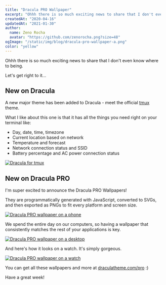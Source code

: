 ```yaml
---
title: "Dracula PRO Wallpaper"
excerpt: "Ohhh there is so much exciting news to share that I don't even know where to being. Let's get right to it..."
createdAt: "2020-04-16"
updatedAt: "2021-01-30"
author:
  name: Zeno Rocha
  avatar: "https://github.com/zenorocha.png?size=48"
ogImage: "/static/img/blog/dracula-pro-wallpaper-a.png"
color: "yellow"
---
```


Ohhh there is so much exciting news to share that I don't even know where to being.

Let's get right to it...

## New on Dracula

A new major theme has been added to Dracula - meet the official [tmux](/tmux) theme.

What I like about this one is that it has all the things you need right on your terminal like:

- Day, date, time, timezone
- Current location based on network
- Temperature and forecast
- Network connection status and SSID
- Battery percentage and AC power connection status

[![Dracula for tmux](/static/img/blog/dracula-pro-wallpaper-a.png)](/tmux)

## New on Dracula PRO

I'm super excited to announce the Dracula PRO Wallpapers!

They are programmatically generated with JavaScript, converted to SVGs, and then exported as PNGs to fit every platform and screen size.

[![Dracula PRO wallpaper on a phone](/static/img/blog/dracula-pro-wallpaper-b.gif)](/pro)

We spend the entire day on our computers, so having a wallpaper that consistently matches the rest of your applications is key.

[![Dracula PRO wallpaper on a desktop](/static/img/blog/dracula-pro-wallpaper-c.gif)](/pro)

And here's how it looks on a watch. It's simply gorgeous.

[![Dracula PRO wallpaper on a watch](/static/img/blog/dracula-pro-wallpaper-d.gif)](/pro)

You can get all these wallpapers and more at [draculatheme.com/pro](/pro) :)

Have a great week!
